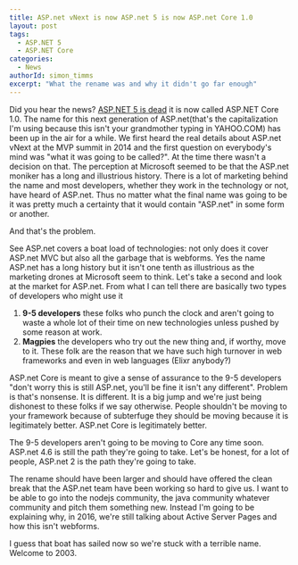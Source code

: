 ```yaml
---
title: ASP.net vNext is now ASP.net 5 is now ASP.net Core 1.0
layout: post
tags:
  - ASP.NET 5
  - ASP.NET Core
categories:
  - News
authorId: simon_timms
excerpt: "What the rename was and why it didn't go far enough"
---
```


Did you hear the news? [ASP.NET 5 is dead](http://www.hanselman.com/blog/ASPNET5IsDeadIntroducingASPNETCore10AndNETCore10.aspx) it is now called ASP.NET Core 1.0. The name for this next generation of ASP.net(that's the capitalization I'm using because this isn't your grandmother typing in YAHOO.COM) has been up in the air for a while. We first heard the real details about ASP.net vNext at the MVP summit in 2014 and the first question on everybody's mind was "what it was going to be called?". At the time there wasn't a decision on that. The perception at Microsoft seemed to be that the ASP.net moniker has a long and illustrious history. There is a lot of marketing behind the name and most developers, whether they work in the technology or not, have heard of ASP.net. Thus no matter what the final name was going to be it was pretty much a certainty that it would contain "ASP.net" in some form or another. 

And that's the problem. 

See ASP.net covers a boat load of technologies: not only does it cover ASP.net MVC but also all the garbage that is webforms. Yes the name ASP.net has a long history but it isn't one tenth as illustrious as the marketing drones at Microsoft seem to think. Let's take a second and look at the market for ASP.net. From what I can tell there are basically two types of developers who might use it

1. **9-5 developers** these folks who punch the clock and aren't going to waste a whole lot of their time on new technologies unless pushed by some reason at work.
2. **Magpies** the developers who try out the new thing and, if worthy, move to it. These folk are the reason that we have such high turnover in web frameworks and even in web languages (Elixr anybody?) 

ASP.net Core is meant to give a sense of assurance to the 9-5 developers "don't worry this is still ASP.net, you'll be fine it isn't any different". Problem is that's nonsense. It is different. It is a big jump and we're just being dishonest to these folks if we say otherwise. People shouldn't be moving to your framework because of subterfuge they should be moving because it is legitimately better. ASP.net Core is legitimately better. 

The 9-5 developers aren't going to be moving to Core any time soon. ASP.net 4.6 is still the path they're going to take. Let's be honest, for a lot of people, ASP.net 2 is the path they're going to take. 

The rename should have been larger and should have offered the clean break that the ASP.net team have been working so hard to give us. I want to be able to go into the nodejs community, the java community whatever community and pitch them something new. Instead I'm going to be explaining why, in 2016, we're still talking about Active Server Pages and how this isn't webforms. 

I guess that boat has sailed now so we're stuck with a terrible name. Welcome to 2003.